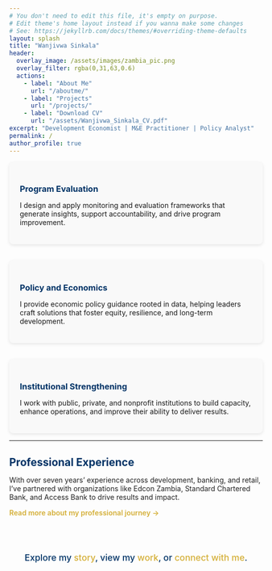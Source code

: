 ```yaml
---
# You don't need to edit this file, it's empty on purpose.
# Edit theme's home layout instead if you wanna make some changes
# See: https://jekyllrb.com/docs/themes/#overriding-theme-defaults
layout: splash
title: "Wanjivwa Sinkala"
header:
  overlay_image: /assets/images/zambia_pic.png
  overlay_filter: rgba(0,31,63,0.6)
  actions:
    - label: "About Me"
      url: "/aboutme/"
    - label: "Projects"
      url: "/projects/"
    - label: "Download CV"
      url: "/assets/Wanjivwa_Sinkala_CV.pdf"
excerpt: "Development Economist | M&E Practitioner | Policy Analyst"
permalink: /
author_profile: true
---
```


<!-- Welcome Section -->
<div style="max-width: 900px; margin: 0 auto; display: flex; gap: 2rem; justify-content: space-between; flex-wrap: wrap;">
  <div style="flex: 1 1 30%; min-width: 250px; background: #f9f9f9; padding: 1.5em; border-radius: 8px; box-shadow: 0 2px 6px rgba(0,0,0,0.1);">
    <h3 style="color: #003366; margin-bottom: 0.5em;">Program Evaluation</h3>
    <p>I design and apply monitoring and evaluation frameworks that generate insights, support accountability, and drive program improvement.</p>
  </div>

  <div style="flex: 1 1 30%; min-width: 250px; background: #f9f9f9; padding: 1.5em; border-radius: 8px; box-shadow: 0 2px 6px rgba(0,0,0,0.1);">
    <h3 style="color: #003366; margin-bottom: 0.5em;">Policy and Economics</h3>
    <p>I provide economic policy guidance rooted in data, helping leaders craft solutions that foster equity, resilience, and long-term development.</p>
  </div>

  <div style="flex: 1 1 30%; min-width: 250px; background: #f9f9f9; padding: 1.5em; border-radius: 8px; box-shadow: 0 2px 6px rgba(0,0,0,0.1);">
    <h3 style="color: #003366; margin-bottom: 0.5em;">Institutional Strengthening</h3>
    <p>I work with public, private, and nonprofit institutions to build capacity, enhance operations, and improve their ability to deliver results.</p>
  </div>
</div>

---

<!-- Professional Experience Teaser -->
<div style="max-width: 900px; margin: 0 auto; color: #222;">
  <h2 style="color: #003366; margin-bottom: 0.5em;">Professional Experience</h2>
  <p>With over seven years’ experience across development, banking, and retail, I’ve partnered with organizations like Edcon Zambia, Standard Chartered Bank, and Access Bank to drive results and impact.</p>
  <p><a href="/aboutme/" style="color: #d4af37; font-weight: 600; text-decoration: none;">Read more about my professional journey →</a></p>
</div>

<!-- Footer Call to Action -->
<div style="max-width: 900px; margin: 4em auto 3em auto; text-align: center; font-weight: 500; font-size: 1.1rem; color: #003366;">
  Explore my <a href="/aboutme/" style="color: #d4af37; text-decoration: none;">story</a>, view my <a href="/projects/" style="color: #d4af37; text-decoration: none;">work</a>, or <a href="/contact/" style="color: #d4af37; text-decoration: none;">connect with me</a>.
</div>

